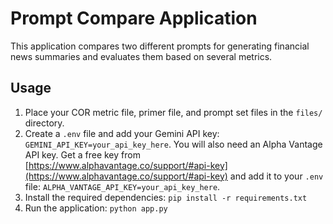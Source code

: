 # Prompt Compare Application

This application compares two different prompts for generating financial news summaries and evaluates them based on several metrics.

## Usage

1.  Place your COR metric file, primer file, and prompt set files in the `files/` directory.
2.  Create a `.env` file and add your Gemini API key: `GEMINI_API_KEY=your_api_key_here`. You will also need an Alpha Vantage API key. Get a free key from [https://www.alphavantage.co/support/#api-key](https://www.alphavantage.co/support/#api-key) and add it to your `.env` file: `ALPHA_VANTAGE_API_KEY=your_api_key_here`.
3.  Install the required dependencies: `pip install -r requirements.txt`
4.  Run the application: `python app.py`
